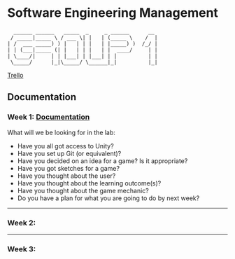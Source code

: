 # Software Engineering Management 

```
  ______ ______   _____  _     _ ______      __ 
 / _____|_____ \ / ___ \| |   | (_____ \    /  |
| /  ___ _____) ) |   | | |   | |_____) )  /_/ |
| | (___|_____ (| |   | | |   | |  ____/     | |
| \____/|     | | |___| | |___| | |          | |
 \_____/      |_|\_____/ \______|_|          |_|
```

[Trello](https://trello.com/w/userworkspace72299105)
                                

## Documentation
### Week 1: [Documentation](./weekly-reports/week1/week1-Ideas.md)

What will we be looking for in the lab:
- Have you all got access to Unity?
- Have you set up Git (or equivalent)?
- Have you decided on an idea for a game? Is it appropriate?
- Have you got sketches for a game?
- Have you thought about the user?
- Have you thought about the learning outcome(s)?
- Have you thought about the game mechanic?
- Do you have a plan for what you are going to do by next week?

---
### Week 2: 

---
### Week 3:

